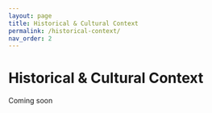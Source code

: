 ```yaml
---
layout: page
title: Historical & Cultural Context
permalink: /historical-context/
nav_order: 2
---
```


# Historical & Cultural Context

Coming soon
